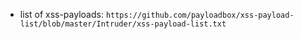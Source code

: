 - list of xss-payloads: `https://github.com/payloadbox/xss-payload-list/blob/master/Intruder/xss-payload-list.txt`